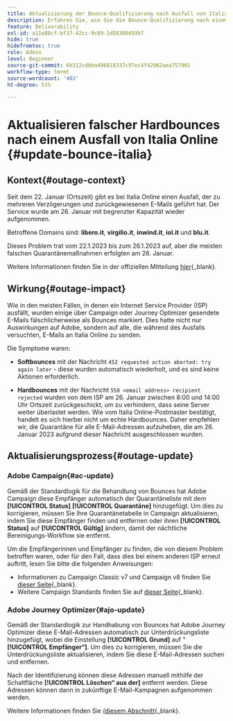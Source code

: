 ```yaml
---
title: Aktualisierung der Bounce-Qualifizierung nach Ausfall von Italia Online
description: Erfahren Sie, wie Sie die Bounce-Qualifizierung nach einem Ausfall von Italia Online aktualisieren können
feature: Deliverability
exl-id: a11e88cf-bf37-42cc-9c09-1d58360459b7
hide: true
hidefromtoc: true
role: Admin
level: Beginner
source-git-commit: 6b312cdbba496818337c97ec4f42962aea757901
workflow-type: tm+mt
source-wordcount: '403'
ht-degree: 51%

---
```


# Aktualisieren falscher Hardbounces nach einem Ausfall von Italia Online {#update-bounce-italia}

## Kontext{#outage-context}

Seit dem 22. Januar (Ortszeit) gibt es bei Italia Online einen Ausfall, der zu mehreren Verzögerungen und zurückgewiesenen E-Mails geführt hat. Der Service wurde am 26. Januar mit begrenzter Kapazität wieder aufgenommen.

Betroffene Domains sind: **libero.it**, **virgilio.it**, **inwind.it**, **iol.it** und **blu.it**.

Dieses Problem trat vom 22.1.2023 bis zum 26.1.2023 auf, aber die meisten falschen Quarantänemaßnahmen erfolgten am 26. Januar.

Weitere Informationen finden Sie in der offiziellen Mitteilung [hier](https://tecnologia.libero.it/avviato-il-ritorno-online-di-libero-mail-e-virgilio-mail-66832){_blank}.


## Wirkung{#outage-impact}

Wie in den meisten Fällen, in denen ein Internet Service Provider (ISP) ausfällt, wurden einige über Campaign oder Journey Optimizer gesendete E-Mails fälschlicherweise als Bounces markiert. Dies hatte nicht nur Auswirkungen auf Adobe, sondern auf alle, die während des Ausfalls versuchten, E-Mails an Italia Online zu senden.

Die Symptome waren:

* **Softbounces** mit der Nachricht `452 requested action aborted: try again later` - diese wurden automatisch wiederholt, und es sind keine Aktionen erforderlich.

* **Hardbounces** mit der Nachricht `550 <email address> recipient rejected` wurden von dem ISP am 26. Januar zwischen 8:00 und 14:00 Uhr Ortszeit zurückgeschickt, um zu verhindern, dass seine Server weiter überlastet werden. Wie vom Italia Online-Postmaster bestätigt, handelt es sich hierbei nicht um echte Hardbounces. Daher empfehlen wir, die Quarantäne für alle E-Mail-Adressen aufzuheben, die am 26. Januar 2023 aufgrund dieser Nachricht ausgeschlossen wurden.

## Aktualisierungsprozess{#outage-update}

### Adobe Campaign{#ac-update}

Gemäß der Standardlogik für die Behandlung von Bounces hat Adobe Campaign diese Empfänger automatisch der Quarantäneliste mit dem **[!UICONTROL Status]** **[!UICONTROL Quarantäne]** hinzugefügt. Um dies zu korrigieren, müssen Sie Ihre Quarantänetabelle in Campaign aktualisieren, indem Sie diese Empfänger finden und entfernen oder ihren **[!UICONTROL Status]** auf **[!UICONTROL Gültig]** ändern, damit der nächtliche Bereinigungs-Workflow sie entfernt.

Um die Empfängerinnen und Empfänger zu finden, die von diesem Problem betroffen waren, oder für den Fall, dass dies bei einem anderen ISP erneut auftritt, lesen Sie bitte die folgenden Anweisungen:

* Informationen zu Campaign Classic v7 und Campaign v8 finden Sie [dieser Seite](https://experienceleague.adobe.com/docs/campaign-classic/using/sending-messages/monitoring-deliveries/understanding-quarantine-management.html?lang=de#unquarantine-bulk){_blank}.
* Weitere Campaign Standards finden Sie auf [dieser Seite](https://experienceleague.adobe.com/docs/campaign-standard/using/testing-and-sending/monitoring-messages/understanding-quarantine-management.html?lang=de#unquarantine-bulk){_blank}.

### Adobe Journey Optimizer{#ajo-update}

Gemäß der Standardlogik zur Handhabung von Bounces hat Adobe Journey Optimizer diese E-Mail-Adressen automatisch zur Unterdrückungsliste hinzugefügt, wobei die Einstellung **[!UICONTROL Grund]** auf &quot;**[!UICONTROL Empfänger“]**. Um dies zu korrigieren, müssen Sie die Unterdrückungsliste aktualisieren, indem Sie diese E-Mail-Adressen suchen und entfernen.

Nach der Identifizierung können diese Adressen manuell mithilfe der Schaltfläche **[!UICONTROL Löschen“ aus der]** entfernt werden. Diese Adressen können dann in zukünftige E-Mail-Kampagnen aufgenommen werden.

Weitere Informationen finden Sie [&#x200B; (diesem Abschnitt](https://experienceleague.adobe.com/docs/journey-optimizer/using/configuration/monitor-reputation/manage-suppression-list.html?lang=de#remove-from-suppression-list){_blank}.

